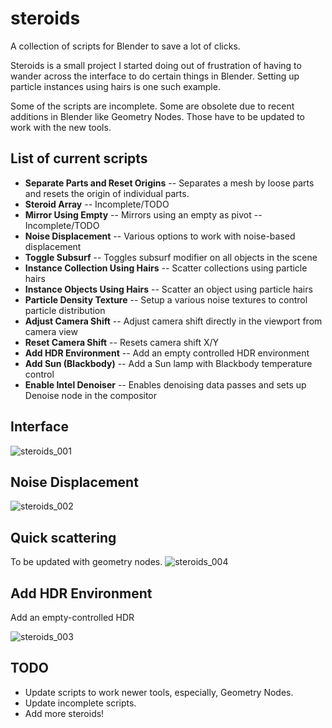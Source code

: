 # steroids
A collection of scripts for Blender to save a lot of clicks.

Steroids is a small project I started doing out of frustration of having to wander across the interface to do certain things in Blender. Setting up particle instances using hairs is one such example.

Some of the scripts are incomplete. Some are obsolete due to recent additions in Blender like Geometry Nodes. Those have to be updated to work with the new tools.

## List of current scripts
 - **Separate Parts and Reset Origins** -- Separates a mesh by loose parts and resets the origin of individual parts.
 - **Steroid Array** -- Incomplete/TODO
 - **Mirror Using Empty** -- Mirrors using an empty as pivot -- Incomplete/TODO
 - **Noise Displacement** -- Various options to work with noise-based displacement
 - **Toggle Subsurf** -- Toggles subsurf modifier on all objects in the scene
 - **Instance Collection Using Hairs** -- Scatter collections using particle hairs
 - **Instance Objects Using Hairs** -- Scatter an object using particle hairs
 - **Particle Density Texture** -- Setup a various noise textures to control particle distribution
 - **Adjust Camera Shift** -- Adjust camera shift directly in the viewport from camera view
 - **Reset Camera Shift** -- Resets camera shift X/Y
 - **Add HDR Environment** -- Add an empty controlled HDR environment
 - **Add Sun (Blackbody)** -- Add a Sun lamp with Blackbody temperature control
 - **Enable Intel Denoiser** -- Enables denoising data passes and sets up Denoise node in the compositor

## Interface
![steroids_001](https://user-images.githubusercontent.com/12907695/110675897-6702ab00-81f9-11eb-8cd8-3d9c64c19014.gif)

## Noise Displacement
![steroids_002](https://user-images.githubusercontent.com/12907695/110676802-60286800-81fa-11eb-8889-792295b75cf7.gif)

## Quick scattering
To be updated with geometry nodes.
![steroids_004](https://user-images.githubusercontent.com/12907695/110679267-49cfdb80-81fd-11eb-86d7-212c874b4dd2.gif)

## Add HDR Environment
Add an empty-controlled HDR

![steroids_003](https://user-images.githubusercontent.com/12907695/110677692-7682f380-81fb-11eb-9417-fdc6b9092204.gif)

## TODO
 - Update scripts to work newer tools, especially, Geometry Nodes.
 - Update incomplete scripts.
 - Add more steroids!
